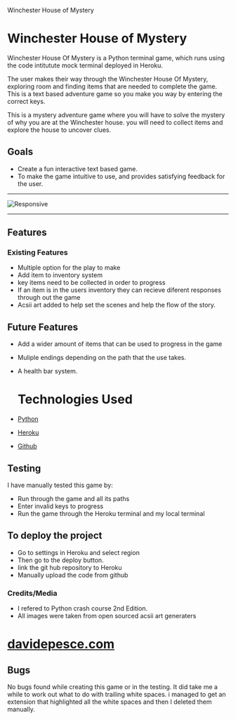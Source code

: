 Winchester House of Mystery


# Winchester House of Mystery

Winchester House Of Mystery is a Python terminal game, which runs using the code intitutute mock terminal
deployed in Heroku.

The user makes their way through the Winchester House Of Mystery, exploring room and finding items that are needed to complete
the game. This is a text based adventure game so you make you way by entering the correct keys.

This is a mystery adventure game where you will have to solve the mystery of why you are at the Winchester house. you will need to
collect items and explore the house to uncover clues.



## Goals

* Create a fun interactive text based game.
* To make the game intuitive to use, and provides satisfying feedback for the user.






------
![Responsive](/readMe-images/responsive.png)



------

## Features

### Existing Features

* Multiple option for the play to make
* Add item to inventory system
* key items need to be collected in order to progress
* If an item is in the users inventory they can recieve diferent responses through out the game
* Acsii art added to help set the scenes and help the flow of the story.







## Future Features
* Add a wider amount of items that can be used to progress in the game
* Muliple endings depending on the path that the use takes.
* A health bar system.




  # Technologies Used
* [Python](https://www.python.org/) 
* [Heroku](https://www.w3.org/Style/CSS/Overview.en.html) 
* [Github](https://github.com/) 


## Testing

I have manually tested this game by:

* Run through the game and all its paths
* Enter invalid keys to progress
* Run the game through the Heroku terminal and my local terminal



## To deploy the project

* Go to settings in Heroku and select region
* Then go to the deploy button.
* link the git hub repository to Heroku
* Manually upload the code from github




### Credits/Media



  * I refered to Python crash course 2nd Edition.
  * All images were taken from open sourced acsii art generaters
  # [davidepesce.com](https://www.davidepesce.com/2020/02/26/13-tips-for-writing-a-good-text-adventure-game/)





## Bugs

No bugs found while creating this game or in the testing.
It did take me a while to work out what to do with trailing white spaces.
i managed to get  an extension that highlighted all the white spaces and then I deleted
them manually.
